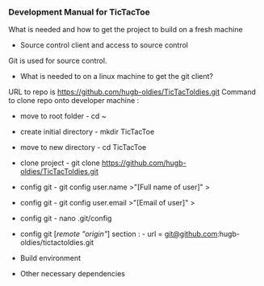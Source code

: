 ### Development Manual for TicTacToe

What is needed and how to get the project to build on a fresh machine

- Source control client and access to source control

Git is used for source control.
 - What is needed to on a linux machine to get the git client?

URL to repo is <https://github.com/hugb-oldies/TicTacToldies.git>
Command to clone repo onto developer machine :
 - move to root folder      - cd ~
 - create initial directory - mkdir TicTacToe
 - move to new directory    - cd TicTacToe
 - clone project            - git clone <https://github.com/hugb-oldies/TicTacToldies.git>
 - config git               - git config user.name >"[Full name of user]" &gt;
 - config git               - git config user.email >"[Email of user]" &gt;
 - config git               - nano .git/config
 - config git [_remote "origin"_] section :
                            - url = git@github.com:hugb-oldies/tictactoldies.git


- Build environment

- Other necessary dependencies

